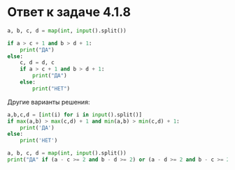 # Ответ к задаче 4.1.8

```python
a, b, c, d = map(int, input().split())

if a > c + 1 and b > d + 1:
    print("ДА")
else:
    c, d = d, c
    if a > c + 1 and b > d + 1:
        print("ДА")
    else:
        print("НЕТ")
```

Другие варианты решения:

```python
a,b,c,d = [int(i) for i in input().split()]
if max(a,b) > max(c,d) + 1 and min(a,b) > min(c,d) + 1:
    print('ДА')
else:
    print('НЕТ')
```

```python
a, b, c, d = map(int, input().split())
print("ДА" if (a - c >= 2 and b - d >= 2) or (a - d >= 2 and b - c >= 2) else "НЕТ")
```
